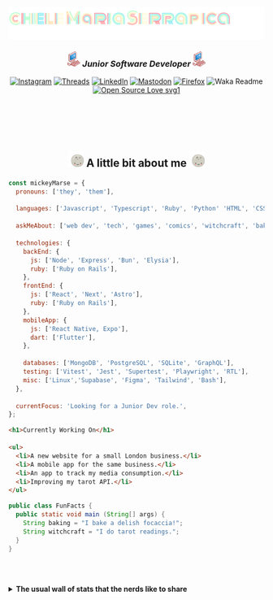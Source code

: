 <h2><img align='center' src="./img/name-title.svg"></h2>
<h3 align='center'><img src="./img/pink_computer.gif" width="25"> <em> Junior Software Developer  
</em><img src="./img/pink_computer.gif" width="25"></h3>

<section align='center'>

[![Instagram](https://img.shields.io/badge/@mickeymarse-%23E4405F.svg?style=social-pink&logo=Instagram&logoColor=white)](https://www.instagram.com/mickeymarse/)
[![Threads](https://img.shields.io/badge/@mickeymarse-000000?style=social-pink&logo=Threads&logoColor=white)](https://www.threads.net/@mickeymarse)
[![LinkedIn](https://img.shields.io/badge/linkedin-%230077B5.svg?style=social-pink&logo=linkedin&logoColor=white)](https://www.linkedin.com/in/michele-maria-serrapica-b50963288/)
[![Mastodon](https://img.shields.io/badge/-@mickeymarse-%232B90D9?style=social-pinke&logo=mastodon&logoColor=white)](https://tech.lgbt/@mickeymarse)
[![Firefox](https://img.shields.io/badge/website/portfolio-FF7139?style=social-pink&logo=Firefox-Browser&logoColor=white)](https://www.mickeymarse.dev/)
![Waka Readme](https://github.com/anmol098/anmol098/workflows/Waka%20Readme/badge.svg)
[![Open Source Love svg1](https://badges.frapsoft.com/os/v1/open-source.svg?v=103)](https://github.com/ellerbrock/open-source-badges/)

</section>
<br /><br /><br /><br />

<h2 align='center'> <img src="./img/full-moon.gif" width="30"> A little bit about me <img src="./img/full-moon.gif" width="30"></h2>

```javascript
const mickeyMarse = {
  pronouns: ['they', 'them'],

  languages: ['Javascript', 'Typescript', 'Ruby', 'Python' 'HTML', 'CSS'],

  askMeAbout: ['web dev', 'tech', 'games', 'comics', 'witchcraft', 'baking'],

  technologies: {
    backEnd: {
      js: ['Node', 'Express', 'Bun', 'Elysia'],
      ruby: ['Ruby on Rails'],
    },
    frontEnd: {
      js: ['React', 'Next', 'Astro'],
      ruby: ['Ruby on Rails'],
    },
    mobileApp: {
      js: ['React Native, Expo'],
      dart: ['Flutter'],
    },

    databases: ['MongoDB', 'PostgreSQL', 'SQLite', 'GraphQL'],
    testing: ['Vitest', 'Jest', 'Supertest', 'Playwright', 'RTL'],
    misc: ['Linux','Supabase', 'Figma', 'Tailwind', 'Bash'],
  },

  currentFocus: 'Looking for a Junior Dev role.',
};
```

```html
<h1>Currently Working On</h1>

<ul>
  <li>A new website for a small London business.</li>
  <li>A mobile app for the same business.</li>
  <li>An app to track my media consumption.</li>
  <li>Improving my tarot API.</li>
</ul>
```

```java
public class FunFacts {
  public static void main (String[] args) {
    String baking = "I bake a delish focaccia!";
    String witchcraft = "I do tarot readings.";
  }
}
```

<br></br>

<details>
<summary><strong>The usual wall of stats that the nerds like to share</strong></summary>
---

<!--START_SECTION:waka-->
**🐱 My GitHub Data** 

> 📦 42.4 kB Used in GitHub's Storage 
 > 
> 💼 Opted to Hire
 > 
> 📜 14 Public Repositories 
 > 
> 🔑 3 Private Repositories 
 > 
**I'm an Early 🐤** 

```text
🌞 Morning                220 commits         ██████░░░░░░░░░░░░░░░░░░░   23.84 % 
🌆 Daytime                593 commits         ████████████████░░░░░░░░░   64.25 % 
🌃 Evening                107 commits         ███░░░░░░░░░░░░░░░░░░░░░░   11.59 % 
🌙 Night                  3 commits           ░░░░░░░░░░░░░░░░░░░░░░░░░   00.33 % 
```
📅 **I'm Most Productive on Tuesday** 

```text
Monday                   77 commits          ██░░░░░░░░░░░░░░░░░░░░░░░   08.34 % 
Tuesday                  210 commits         ██████░░░░░░░░░░░░░░░░░░░   22.75 % 
Wednesday                156 commits         ████░░░░░░░░░░░░░░░░░░░░░   16.90 % 
Thursday                 202 commits         █████░░░░░░░░░░░░░░░░░░░░   21.89 % 
Friday                   203 commits         █████░░░░░░░░░░░░░░░░░░░░   21.99 % 
Saturday                 15 commits          ░░░░░░░░░░░░░░░░░░░░░░░░░   01.63 % 
Sunday                   60 commits          ██░░░░░░░░░░░░░░░░░░░░░░░   06.50 % 
```


📊 **This Week I Spent My Time On** 

```text
💬 Programming Languages: 
TypeScript               7 hrs 43 mins       ███████████████░░░░░░░░░░   61.84 % 
Markdown                 2 hrs 9 mins        ████░░░░░░░░░░░░░░░░░░░░░   17.25 % 
Ruby                     1 hr 6 mins         ██░░░░░░░░░░░░░░░░░░░░░░░   08.82 % 
Astro                    28 mins             █░░░░░░░░░░░░░░░░░░░░░░░░   03.75 % 
Docker                   13 mins             ░░░░░░░░░░░░░░░░░░░░░░░░░   01.83 % 

🔥 Editors: 
VS Code                  12 hrs 29 mins      █████████████████████████   100.00 % 

🐱‍💻 Projects: 
tarmarapi                6 hrs 58 mins       ██████████████░░░░░░░░░░░   55.83 % 
21sidwebsite             3 hrs 7 mins        ██████░░░░░░░░░░░░░░░░░░░   25.05 % 
metrak                   1 hr 23 mins        ███░░░░░░░░░░░░░░░░░░░░░░   11.08 % 
portfolio                1 hr                ██░░░░░░░░░░░░░░░░░░░░░░░   08.04 % 

💻 Operating System: 
Linux                    12 hrs 29 mins      █████████████████████████   100.00 % 
```

**I Mostly Code in JavaScript** 

```text
JavaScript               49 repos            ███████████████████░░░░░░   75.38 % 
TypeScript               6 repos             ██░░░░░░░░░░░░░░░░░░░░░░░   09.23 % 
Ruby                     2 repos             █░░░░░░░░░░░░░░░░░░░░░░░░   03.08 % 
Python                   2 repos             █░░░░░░░░░░░░░░░░░░░░░░░░   03.08 % 
Astro                    1 repo              ░░░░░░░░░░░░░░░░░░░░░░░░░   01.54 % 
```




 Last Updated on 11/04/2024 18:36:20 UTC
<!--END_SECTION:waka-->

###### **These Readme stats are generated using github action [awesome-readme-stats](https://github.com/anmol098/waka-readme-stats)**

###### NOTE: Top languages does not indicate my skill level or anything like that. It is just a metric of which languages have been hosted by me on GitHub based on the usage across repositories. There are others which I haven't put up on GitHub.

</details>
